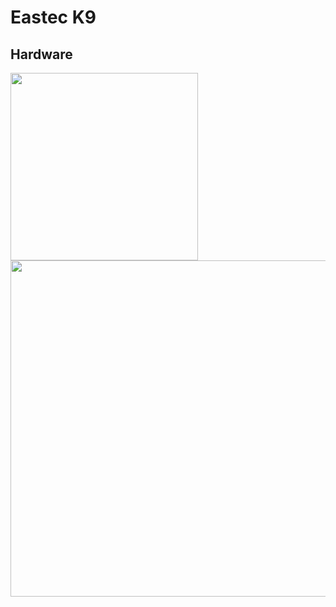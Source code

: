 # Eastec K9

## Hardware

<img src="https://github.com/hotteshen/eastec.k9/blob/develop/hardware/overview-v1.jpeg?raw=true" width=300>
<img src="https://github.com/hotteshen/eastec.k9/blob/develop/hardware/overview-v2.jpeg?raw=true" width=538>

